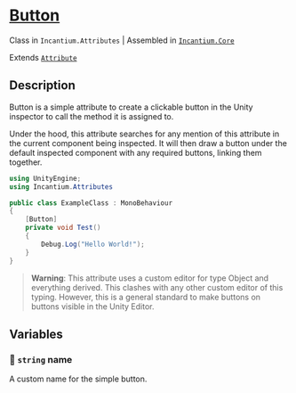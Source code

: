 ﻿# [Button](../../Runtime/Attributes/Button.cs)

Class in `Incantium.Attributes` | Assembled in [`Incantium.Core`](../../README.md)

Extends [`Attribute`](https://learn.microsoft.com/en-us/dotnet/csharp/advanced-topics/reflection-and-attributes/)

## Description

Button is a simple attribute to create a clickable button in the Unity inspector to call the method it is assigned to.

Under the hood, this attribute searches for any mention of this attribute in the current component being inspected. It 
will then draw a button under the default inspected component with any required buttons, linking them together.

```csharp
using UnityEngine;
using Incantium.Attributes

public class ExampleClass : MonoBehaviour
{
    [Button]
    private void Test() 
    {
        Debug.Log("Hello World!");
    }
}
```

> **Warning**: This attribute uses a custom editor for type Object and everything derived. This clashes with any other 
> custom editor of this typing. However, this is a general standard to make buttons on buttons visible in the Unity 
> Editor.

## Variables

### :green_book: `string` name

A custom name for the simple button.
